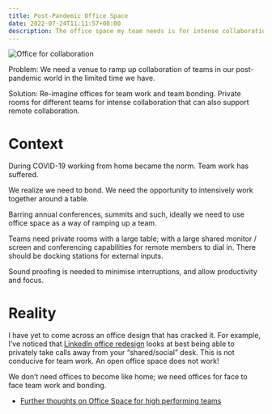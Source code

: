 ```yaml
---
title: Post-Pandemic Office Space
date: 2022-07-24T11:11:57+08:00
description: The office space my team needs is for intense collaboration
---
```


<img src="https://s.natalian.org/2022-07-27/office.jpeg" alt="Office for collaboration">

Problem: We need a venue to ramp up collaboration of teams in our post-pandemic
world in the limited time we have.

Solution: Re-imagine offices for team work and team bonding. Private rooms for
different teams for intense collaboration that can also support remote
collaboration.

# Context

During COVID-19 working from home became the norm. Team work has suffered.

We realize we need to bond. We need the opportunity to intensively work
together around a table.

Barring annual conferences, summits and such, ideally we need to use office
space as a way of ramping up a team.

Teams need private rooms with a large table; with a large shared monitor /
screen and conferencing capabilities for remote members to dial in. There
should be docking stations for external inputs.

Sound proofing is needed to minimise interruptions, and allow productivity and
focus.

# Reality

I have yet to come across an office design that has cracked it. For example,
I’ve noticed that [LinkedIn office redesign](https://www.youtube.com/watch?v=p_J3o8VU5rw) looks at best being able to
privately take calls away from your “shared/social” desk. This is not conducive
for team work. An open office space does not work!

We don’t need offices to become like home; we need offices for face to face
team work and bonding.

- [Further thoughts on Office Space for high performing teams](https://www.haworth.com/ap/en/spark/articles/2021/q3/07-01_how-to-leverage-space-for-high-performing-teams.html)
